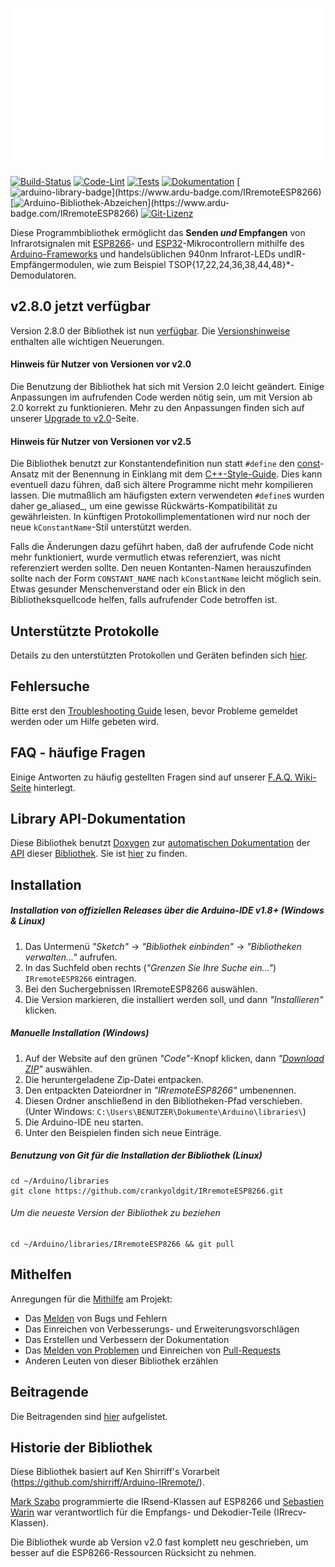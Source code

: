 ![IRremoteESP8266 Library](./assets/images/banner.svg)

[![Build-Status](https://github.com/crankyoldgit/IRremoteESP8266/actions/workflows/Build.yml/badge.svg)](../../actions/workflows/Build.yml/badge.svg)
[![Code-Lint](https://github.com/crankyoldgit/IRremoteESP8266/actions/workflows/Lint.yml/badge.svg)](../../actions/workflows/Lint.yml)
[![Tests](https://github.com/crankyoldgit/IRremoteESP8266/actions/workflows/UnitTests.yml/badge.svg)](../../ctions/workflows/UnitTests.yml)
[![Dokumentation](https://github.com/crankyoldgit/IRremoteESP8266/actions/workflows/Documentation.yml/badge.svg)](../../actions/workflows/Documentation.yml)
[![arduino-library-badge](https://www.ardu-badge.com/badge/IRremoteESP8266.svg?)](https://www.ardu-badge.com/IRremoteESP8266)
[![Arduino-Bibliothek-Abzeichen](https://www.ardu-badge.com/badge/IRremoteESP8266.svg?)](https://www.ardu-badge.com/IRremoteESP8266)
[![Git-Lizenz](https://gitlicense.com/badge/crankyoldgit/IRremoteESP8266)](https://gitlicense.com/license/crankyoldgit/IRremoteESP8266)

Diese Programmbibliothek ermöglicht das **Senden _und_ Empfangen** von Infrarotsignalen mit [ESP8266](https://github.com/esp8266/Arduino)- und
[ESP32](https://github.com/espressif/arduino-esp32)-Mikrocontrollern mithilfe des [Arduino-Frameworks](https://www.arduino.cc/) und handelsüblichen 940nm Infrarot-LEDs undIR-Empfängermodulen, wie zum Beispiel TSOP{17,22,24,36,38,44,48}*-Demodulatoren.

## v2.8.0 jetzt verfügbar
Version 2.8.0 der Bibliothek ist nun [verfügbar](https://github.com/crankyoldgit/IRremoteESP8266/releases/latest). Die [Versionshinweise](ReleaseNotes.md) enthalten alle wichtigen Neuerungen.

#### Hinweis für Nutzer von Versionen vor v2.0
Die Benutzung der Bibliothek hat sich mit Version 2.0 leicht geändert. Einige Anpassungen im aufrufenden Code werden nötig sein, um mit Version ab 2.0 korrekt zu funktionieren. Mehr zu den Anpassungen finden sich auf unserer [Upgrade to v2.0](https://github.com/crankyoldgit/IRremoteESP8266/wiki/Upgrading-to-v2.0)-Seite.

#### Hinweis für Nutzer von Versionen vor v2.5
Die Bibliothek benutzt zur Konstantendefinition nun statt `#define` den [const](https://google.github.io/styleguide/cppguide.html#Constant_Names)-Ansatz mit der Benennung in Einklang mit dem [C++-Style-Guide](https://google.github.io/styleguide/cppguide.html).
Dies kann eventuell dazu führen, daß sich ältere Programme nicht mehr kompilieren lassen.
Die mutmaßlich am häufigsten extern verwendeten `#define`s wurden daher ge_aliased_, um eine gewisse Rückwärts-Kompatibilität zu gewährleisten. In künftigen Protokollimplementationen wird nur noch der neue `kConstantName`-Stil unterstützt werden.

Falls die Änderungen dazu geführt haben, daß der aufrufende Code nicht mehr funktioniert, wurde vermutlich etwas referenziert, was nicht referenziert werden sollte. Den neuen Kontanten-Namen herauszufinden sollte nach der Form `CONSTANT_NAME` nach `kConstantName` leicht möglich sein.
Etwas gesunder Menschenverstand oder ein Blick in den Bibliotheksquellcode helfen, falls aufrufender Code betroffen ist.

## Unterstützte Protokolle
Details zu den unterstützten Protokollen und Geräten befinden sich [hier](https://github.com/crankyoldgit/IRremoteESP8266/blob/master/SupportedProtocols.md).

## Fehlersuche
Bitte erst den [Troubleshooting Guide](https://github.com/crankyoldgit/IRremoteESP8266/wiki/Troubleshooting-Guide) lesen, bevor Probleme gemeldet werden oder um Hilfe gebeten wird.

## FAQ - häufige Fragen
Einige Antworten zu häufig gestellten Fragen sind auf unserer [F.A.Q. Wiki-Seite](https://github.com/crankyoldgit/IRremoteESP8266/wiki/Frequently-Asked-Questions) hinterlegt.

## Library API-Dokumentation
Diese Bibliothek benutzt [Doxygen](https://www.doxygen.nl/index.html) zur [automatischen Dokumentation](https://crankyoldgit.github.io/IRremoteESP8266/doxygen/html/) der [API](https://en.wikipedia.org/wiki/Application_programming_interface) dieser [Bibliothek](https://crankyoldgit.github.io/IRremoteESP8266/doxygen/html/).
Sie ist [hier](https://crankyoldgit.github.io/IRremoteESP8266/doxygen/html/) zu finden.

## Installation
##### Installation von offiziellen Releases über die Arduino-IDE v1.8+ (Windows & Linux)
1. Das Untermenü _"Sketch"_ -> _"Bibliothek einbinden"_ -> _"Bibliotheken verwalten..."_ aufrufen.
1. In das Suchfeld oben rechts (_"Grenzen Sie Ihre Suche ein..."_) `IRremoteESP8266` eintragen.
1. Bei den Suchergebnissen IRremoteESP8266 auswählen.
1. Die Version markieren, die installiert werden soll, und dann _"Installieren"_ klicken.

##### Manuelle Installation (Windows)
1. Auf der Website auf den grünen _"Code"_-Knopf klicken, dann _"[Download ZIP](https://github.com/crankyoldgit/IRremoteESP8266/archive->master.zip)"_ auswählen.
1. Die heruntergeladene Zip-Datei entpacken.
1. Den entpackten Dateiordner in _"IRremoteESP8266"_ umbenennen.
1. Diesen Ordner anschließend in den Bibliotheken-Pfad verschieben. (Unter Windows: `C:\Users\BENUTZER\Dokumente\Arduino\libraries\`)
1. Die Arduino-IDE neu starten.
1. Unter den Beispielen finden sich neue Einträge.

##### Benutzung von Git für die Installation der Bibliothek (Linux)
```
cd ~/Arduino/libraries
git clone https://github.com/crankyoldgit/IRremoteESP8266.git
```
###### Um die neueste Version der Bibliothek zu beziehen
```
cd ~/Arduino/libraries/IRremoteESP8266 && git pull
```

## Mithelfen
Anregungen für die [Mithilfe](.github/CONTRIBUTING.md#how-can-i-contribute) am Projekt:
- Das [Melden](.github/CONTRIBUTING.md#reporting-bugs) von Bugs und Fehlern
- Das Einreichen von Verbesserungs- und Erweiterungsvorschlägen
- Das Erstellen und Verbessern der Dokumentation
- Das [Melden von Problemen](.github/CONTRIBUTING.md#reporting-bugs) und Einreichen von [Pull-Requests](.github/CONTRIBUTING.md#pull-requests)
- Anderen Leuten von dieser Bibliothek erzählen

## Beitragende
Die Beitragenden sind [hier](.github/Contributors.md) aufgelistet.

## Historie der Bibliothek
Diese Bibliothek basiert auf Ken Shirriff's Vorarbeit (https://github.com/shirriff/Arduino-IRremote/).

[Mark Szabo](https://github.com/crankyoldgit/IRremoteESP8266) programmierte die IRsend-Klassen auf ESP8266 und [Sebastien Warin](https://github.com/sebastienwarin/IRremoteESP8266) war verantwortlich für die Empfangs- und Dekodier-Teile (IRrecv-Klassen).

Die Bibliothek wurde ab Version v2.0 fast komplett neu geschrieben, um besser auf die ESP8266-Ressourcen Rücksicht zu nehmen.
